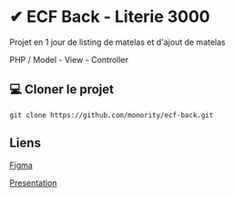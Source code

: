 
# ✔ ECF Back - Literie 3000

Projet en 1 jour de listing de matelas et d'ajout de matelas 

PHP / Model - View - Controller

## 💻 Cloner le projet



`git clone https://github.com/monority/ecf-back.git`

## Liens
[Figma](https://www.figma.com/file/io2oRSdZz9Hdaowg8baNFr/ECF-BACK?type=design&node-id=0%3A1&mode=design&t=yEL9u7LXRxCjFr7q-1)

[Presentation](https://www.canva.com/design/DAFpjJiz52w/CdpqksZAzwhPKku156pq0g/edit?utm_content=DAFpjJiz52w&utm_campaign=designshare&utm_medium=link2&utm_source=sharebutton)


